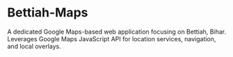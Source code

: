 # Bettiah-Maps
A dedicated Google Maps-based web application focusing on Bettiah, Bihar. Leverages Google Maps JavaScript API for location services, navigation, and local overlays.
